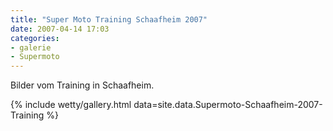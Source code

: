 ```yaml
---
title: "Super Moto Training Schaafheim 2007"
date: 2007-04-14 17:03
categories: 
- galerie
- Supermoto
---
```

Bilder vom Training in Schaafheim.

{% include wetty/gallery.html data=site.data.Supermoto-Schaafheim-2007-Training %}